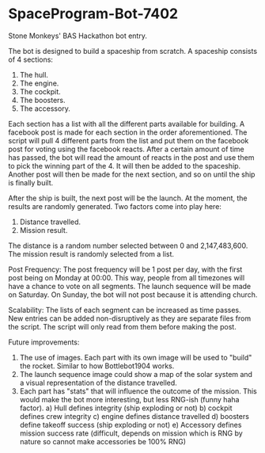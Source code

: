 # SpaceProgram-Bot-7402
Stone Monkeys' BAS Hackathon bot entry.

The bot is designed to build a spaceship from scratch. A spaceship consists of 4 sections:
1) The hull.
2) The engine.
3) The cockpit.
4) The boosters.
5) The accessory.

Each section has a list with all the different parts available for building. 
A facebook post is made for each section in the order aforementioned. The script will pull 4 different parts from the list and put them on the facebook post for voting using the facebook reacts. 
After a certain amount of time has passed, the bot will read the amount of reacts in the post and use them to pick the winning part of the 4. It will then be added to the spaceship.
Another post will then be made for the next section, and so on until the ship is finally built. 

After the ship is built, the next post will be the launch. At the moment, the results are randomly generated. Two factors come into play here:
1) Distance travelled.
2) Mission result.

The distance is a random number selected between 0 and 2,147,483,600. 
The mission result is randomly selected from a list. 


Post Frequency: 
The post frequency will be 1 post per day, with the first post being on Monday at 00:00. This way, people from all timezones will have a chance to vote on all segments. The launch sequence will be made on Saturday. On Sunday, the bot will not post because it is attending church. 


Scalability: 
The lists of each segment can be increased as time passes. New entries can be added non-disruptively as they are separate files from the script. The script will only read from them before making the post. 


Future improvements:
1) The use of images. Each part with its own image will be used to "build" the rocket. Similar to how Bottlebot1904 works. 
2) The launch sequence image could show a map of the solar system and a visual representation of the distance travelled. 
3) Each part has "stats" that will influence the outcome of the mission. This would make the bot more interesting, but less RNG-ish (funny haha factor).
  a) Hull defines integrity (ship exploding or not)
  b) cockpit defines crew integrity
  c) engine defines distance travelled 
  d) boosters define takeoff success (ship exploding or not)
  e) Accessory defines mission success rate (difficult, depends on mission which is RNG by nature so cannot make accessories be 100% RNG)
  

